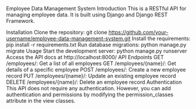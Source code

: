 Employee Data Management System
Introduction
This is a RESTful API for managing employee data. It is built using Django and Django REST Framework.


Installation
Clone the repository: git clone https://github.com/your-username/employee-data-management-system.git
Install the requirements: pip install -r requirements.txt
Run database migrations: python manage.py migrate
Usage
Start the development server: python manage.py runserver
Access the API docs at http://localhost:8000/
API Endpoints
GET /employees/: Get a list of all employees
GET /employees/{name}/: Get details of a specific employee
POST /employees/: Create a new employee record
PUT /employees/{name}/: Update an existing employee record
DELETE /employees/{name}/: Delete an employee record
Authentication
This API does not require any authentication. However, you can add authentication and permissions by modifying the permission_classes attribute in the view classes.

